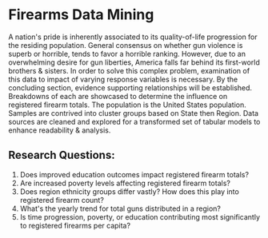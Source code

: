 # Firearms Data Mining
A nation's pride is inherently associated to its quality-of-life progression for the residing population. General consensus on whether gun violence is superb or horrible, tends to favor a horrible ranking. However, due to an overwhelming desire for gun liberties, America falls far behind its first-world brothers & sisters. In order to solve this complex problem, examination of this data to impact of varying response variables is necessary. By the concluding section, evidence supporting relationships will be established. Breakdowns of each are showcased to determine the influence on registered firearm totals. The population is the United States population. Samples are contrived into cluster groups based on State then Region. Data sources are cleaned and explored for a transformed set of tabular models to enhance readability & analysis.

## Research Questions:
1. Does improved education outcomes impact registered firearm totals?
2. Are increased poverty levels affecting registered firearm totals?
3. Does region ethnicity groups differ vastly? How does this play into registered firearm count?
4. What's the yearly trend for total guns distributed in a region?
5. Is time progression, poverty, or education contributing most significantly to registered firearms per capita?
